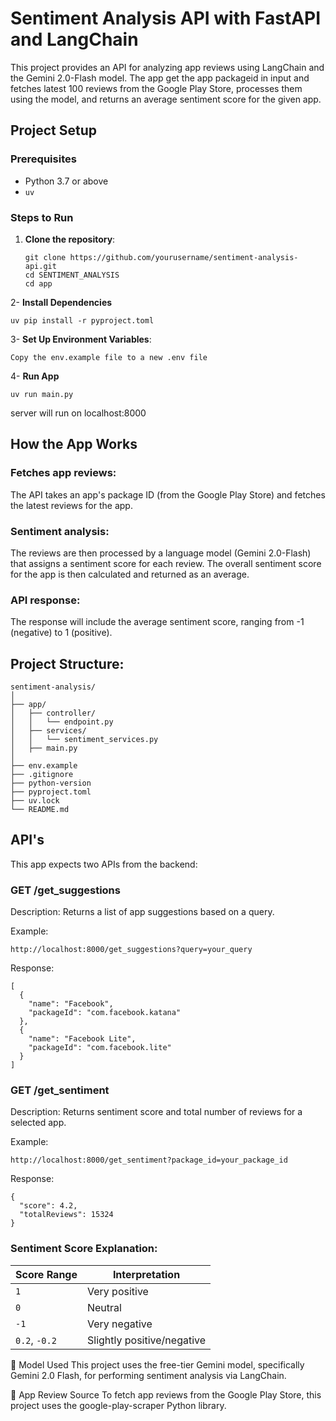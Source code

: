 # Sentiment Analysis API with FastAPI and LangChain

This project provides an API for analyzing app reviews using LangChain and the Gemini 2.0-Flash model. The app get the app packageid in input and fetches latest 100 reviews from the Google Play Store, processes them using the model, and returns an average sentiment score for the given app.

## Project Setup

### Prerequisites

- Python 3.7 or above
- `uv`

### Steps to Run

1. **Clone the repository**:
   ```
   git clone https://github.com/yourusername/sentiment-analysis-api.git
   cd SENTIMENT_ANALYSIS
   cd app
   ```

2- **Install Dependencies**

```
uv pip install -r pyproject.toml
```

3- **Set Up Environment Variables**:

```
Copy the env.example file to a new .env file
```

4- **Run App**

```
uv run main.py
```

server will run on localhost:8000

## How the App Works

### Fetches app reviews:

The API takes an app's package ID (from the Google Play Store) and fetches the latest reviews for the app.

### Sentiment analysis:

The reviews are then processed by a language model (Gemini 2.0-Flash) that assigns a sentiment score for each review. The overall sentiment score for the app is then calculated and returned as an average.

### API response:

The response will include the average sentiment score, ranging from -1 (negative) to 1 (positive).

## Project Structure:

```
sentiment-analysis/
│
├── app/
│   ├── controller/
│   │   └── endpoint.py
│   ├── services/
│   │   └── sentiment_services.py
│   ├── main.py
│
├── env.example
├── .gitignore
├── python-version
├── pyproject.toml
├── uv.lock
└── README.md
```

## API's

This app expects two APIs from the backend:

### GET /get_suggestions

Description: Returns a list of app suggestions based on a query.

Example:

```
http://localhost:8000/get_suggestions?query=your_query
```

Response:

```
[
  {
    "name": "Facebook",
    "packageId": "com.facebook.katana"
  },
  {
    "name": "Facebook Lite",
    "packageId": "com.facebook.lite"
  }
]
```

### GET /get_sentiment

Description: Returns sentiment score and total number of reviews for a selected app.

Example:

```
http://localhost:8000/get_sentiment?package_id=your_package_id
```

Response:

```
{
  "score": 4.2,
  "totalReviews": 15324
}
```

### Sentiment Score Explanation:

| Score Range   | Interpretation             |
| ------------- | -------------------------- |
| `1`           | Very positive              |
| `0`           | Neutral                    |
| `-1`          | Very negative              |
| `0.2`, `-0.2` | Slightly positive/negative |

🔹 Model Used
This project uses the free-tier Gemini model, specifically Gemini 2.0 Flash, for performing sentiment analysis via LangChain.

🔹 App Review Source
To fetch app reviews from the Google Play Store, this project uses the google-play-scraper Python library.
